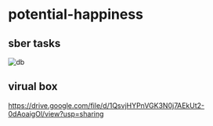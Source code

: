 # potential-happiness
## sber tasks

![db](https://github.com/mixae1/potential-happiness/assets/56720762/96a271fb-8e56-4797-95d8-85720eef5d30)

## virual box

https://drive.google.com/file/d/1QsvjHYPnVGK3N0j7AEkUt2-0dAoaigOl/view?usp=sharing
